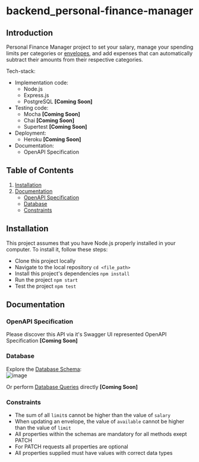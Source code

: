 # backend_personal-finance-manager

## Introduction

Personal Finance Manager project to set your salary, manage your spending limits per categories or [envelopes](https://www.thebalance.com/what-is-envelope-budgeting-1293682), and add expenses that can automatically subtract their amounts from their respective categories.  

Tech-stack: 
 * Implementation code:
    * Node.js 
    * Express.js
    * PostgreSQL __[Coming Soon]__
 * Testing code:
    * Mocha __[Coming Soon]__
    * Chai __[Coming Soon]__
    * Supertest __[Coming Soon]__
 * Deployment:
    * Heroku __[Coming Soon]__
 * Documentation:
    * OpenAPI Specification

## Table of Contents

1. [Installation](#installation)
2. [Documentation](#documentation)
   * [OpenAPI Specification](#openapi-specification)
   * [Database](#database)
   * [Constraints](#constraints)

## Installation

This project assumes that you have Node.js properly installed in your computer.
To install it, follow these steps:
 * Clone this project locally
 * Navigate to the local repository `cd <file_path>`
 * Install this project's dependencies `npm install`
 * Run the project `npm start`
 * Test the project `npm test`

## Documentation

### OpenAPI Specification

Please discover this API via it's Swagger UI represented OpenAPI Specification __[Coming Soon]__

### Database

Explore the [Database Schema](https://dbdiagram.io/d/62b8326969be0b672c421b5d):  
![image](https://user-images.githubusercontent.com/63936366/175810172-84236a64-0697-48ca-b51c-c971cf0e2ee5.png)

Or perform [Database Queries]() directly __[Coming Soon]__

### Constraints

* The sum of all `limit`s cannot be higher than the value of `salary`
* When updating an envelope, the value of `available` cannot be higher than the value of `limit`
* All properties within the schemas are mandatory for all methods exept PATCH
* For PATCH requests all properties are optional
* All properties supplied must have values with correct data types

